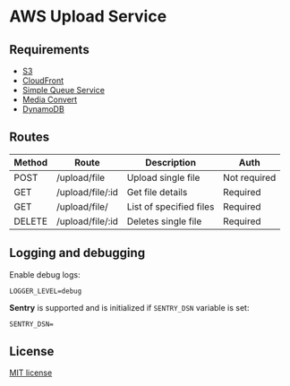 # AWS Upload Service

## Requirements

* [S3](https://aws.amazon.com/s3/)
* [CloudFront](https://aws.amazon.com/cloudfront/)
* [Simple Queue Service](https://aws.amazon.com/sqs/)
* [Media Convert](https://aws.amazon.com/mediaconvert/)
* [DynamoDB](https://aws.amazon.com/dynamodb/)

## Routes

| Method | Route | Description | Auth |
| ------ | ----- | ----------- | ---- |
| POST | /upload/file | Upload single file | Not required |
| GET | /upload/file/:id | Get file details | Required |
| GET | /upload/file/ | List of specified files | Required |
| DELETE | /upload/file/:id | Deletes single file | Required |

## Logging and debugging

Enable debug logs:

```
LOGGER_LEVEL=debug
```

**Sentry** is supported and is initialized if `SENTRY_DSN` variable is set:

```
SENTRY_DSN=
```

## License

[MIT license](./LICENSE)
